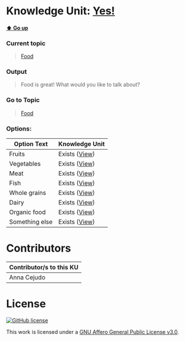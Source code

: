 # Knowledge Unit: [Yes!](../../knowledge_units/food/yes.md)

#### [:arrow_up: Go up](../../topics/food.md)
### Current topic
> [Food](../../topics/food.md)
### Output
> Food is great! What would you like to talk about?
### Go to Topic
> [Food](../../topics/food.md)

### Options: 

| Option Text | Knowledge Unit |
| - | - |  
| Fruits  |  Exists ([View](../../knowledge_units/food/fruits.md))  |  
| Vegetables  |  Exists ([View](../../knowledge_units/food/vegetables.md))  |  
| Meat  |  Exists ([View](../../knowledge_units/food/meat.md))  |  
| Fish  |  Exists ([View](../../knowledge_units/food/fish.md))  |  
| Whole grains  |  Exists ([View](../../knowledge_units/food/whole-grains.md))  |  
| Dairy  |  Exists ([View](../../knowledge_units/food/dairy.md))  |  
| Organic food  |  Exists ([View](../../knowledge_units/food/organic-food.md))  |  
| Something else  |  Exists ([View](../../knowledge_units/food/something-else.md))  | 

# Contributors

| Contributor/s to this KU |
| - | 
| Anna Cejudo |

# License
[![GitHub license](https://img.shields.io/github/license/inbrainz/cerebro)](https://github.com/inbrainz/cerebro/blob/master/LICENSE)

This work is licensed under a [GNU Affero General Public License v3.0](https://www.gnu.org/licenses/agpl-3.0.txt).